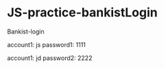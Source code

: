 # JS-practice-bankistLogin
Bankist-login

account1: js
password1: 1111

account1: jd
password2: 2222
